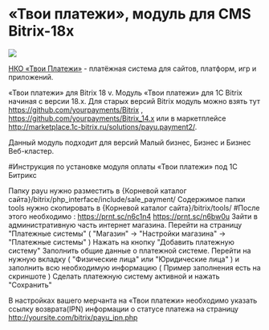 # «Твои платежи», модуль для CMS Bitrix-18x

![](https://repository-images.githubusercontent.com/638835276/ff494b04-d65b-4843-8759-e85c689a7e80)

[НКО «Твои Платежи»](https://YPMN.ru/ "Платёжная система для сайтов, платформ и приложений") - платёжная система для сайтов, платформ, игр и приложений.

«Твои платежи» для Bitrix 18 v.
Модуль «Твои платежи» для 1C Bitrix начиная с версии 18.х. Для старых версий Bitrix модуль можно взять тут 
https://github.com/yourpayments/Bitrix , 
https://github.com/yourpayments/Bitrix_14.x 
или в маркетплейсе http://marketplace.1c-bitrix.ru/solutions/payu.payment2/.

Данный модуль подходит для версий Малый бизнес, Бизнес и Бизнес Веб-кластер.

#Инструкция по установке модуля оплаты «Твои платежи» под 1C Битрикс

Папку payu нужно разместить в {Корневой каталог сайта}/bitrix/php_interface/include/sale_payment/
Содержимое папки tools нужно скопировать в {Корневой каталог сайта}/bitrix/tools/
#После этого необходимо :
https://prnt.sc/n6c1n4
https://prnt.sc/n6bw0u
Зайти в административную часть интернет магазина.
Перейти на страницу "Платежные системы" ( "Магазин" -> "Настройки магазина" -> "Платежные системы" )
Нажать на кнопку "Добавить платежную систему"
Заполнить общие данные о платежной системе.
Перейти на нужную вкладку ( "Физические лица" или "Юридические лица" ) и заполнить всю необходимую информацию ( Пример заполнения есть на скриншоте )
Сделать платежную систему активной и нажать "Сохранить"

В настройках вашего мерчанта на «Твои платежи» необходимо указать ссылку возврата(IPN) информации о статусе платежа на страницу http://yoursite.com/bitrix/payu_ipn.php
